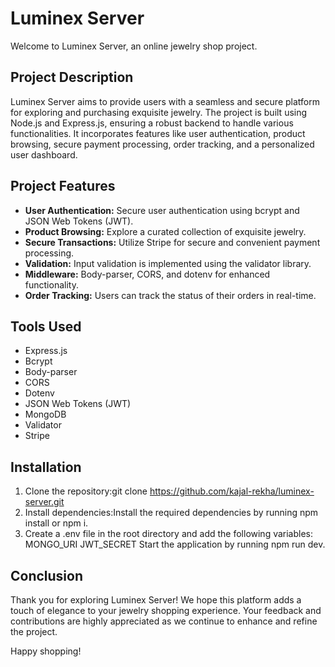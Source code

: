 # Luminex Server

Welcome to Luminex Server, an online jewelry shop project.

## Project Description

Luminex Server aims to provide users with a seamless and secure platform for exploring and purchasing exquisite jewelry. The project is built using Node.js and Express.js, ensuring a robust backend to handle various functionalities. It incorporates features like user authentication, product browsing, secure payment processing, order tracking, and a personalized user dashboard.

## Project Features

- **User Authentication:** Secure user authentication using bcrypt and JSON Web Tokens (JWT).
- **Product Browsing:** Explore a curated collection of exquisite jewelry.
- **Secure Transactions:** Utilize Stripe for secure and convenient payment processing.
- **Validation:** Input validation is implemented using the validator library.
- **Middleware:** Body-parser, CORS, and dotenv for enhanced functionality.
- **Order Tracking:** Users can track the status of their orders in real-time.

## Tools Used

- Express.js
- Bcrypt
- Body-parser
- CORS
- Dotenv
- JSON Web Tokens (JWT)
- MongoDB
- Validator
- Stripe

## Installation

1. Clone the repository:git clone https://github.com/kajal-rekha/luminex-server.git
2. Install dependencies:Install the required dependencies by running npm install or npm i.
3. Create a .env file in the root directory and add the following variables:
    MONGO_URI
    JWT_SECRET
Start the application by running npm run dev.

## Conclusion
Thank you for exploring Luminex Server! We hope this platform adds a touch of elegance to your jewelry shopping experience. Your feedback and contributions are highly appreciated as we continue to enhance and refine the project.

Happy shopping!

